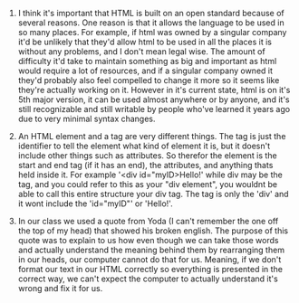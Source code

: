 1. I think it's important that HTML is built on an open standard because of several reasons. One reason is that it allows
the language to be used in so many places. For example, if html was owned by a singular company it'd be unlikely that they'd allow html
to be used in all the places it is without any problems, and I don't mean legal wise. The amount of difficulty it'd take to maintain something as big and important
as html would require a lot of resources, and if a singular company owned it they'd probably also feel compelled to change it more so it seems like they're
actually working on it. However in it's current state, html is on it's 5th major version, it can be used almost anywhere or by anyone, and it's still recognizable and
still writable by people who've learned it years ago due to very minimal syntax changes.

2. An HTML element and a tag are very different things. The tag is just the identifier to tell the element what kind of element it is, but it doesn't include other things
such as attributes. So therefor the element is the start and end tag (if it has an end), the attributes, and anything thats held inside it. For example '<div id="myID>Hello!</div>' 
while div may be the tag, and you could refer to this as your "div element", you wouldnt be able to call this entire structure your div tag. The tag is only the 'div' and it wont 
include the 'id="myID"' or 'Hello!'.

3. In our class we used a quote from Yoda (I can't remember the one off the top of my head) that showed his broken english. The purpose of this quote was to explain to us how even
though we can take those words and actually understand the meaning behind them by rearranging them in our heads, our computer cannot do that for us. Meaning, if we don't format our
text in our HTML correctly so everything is presented in the correct way, we can't expect the computer to actually understand it's wrong and fix it for us.
